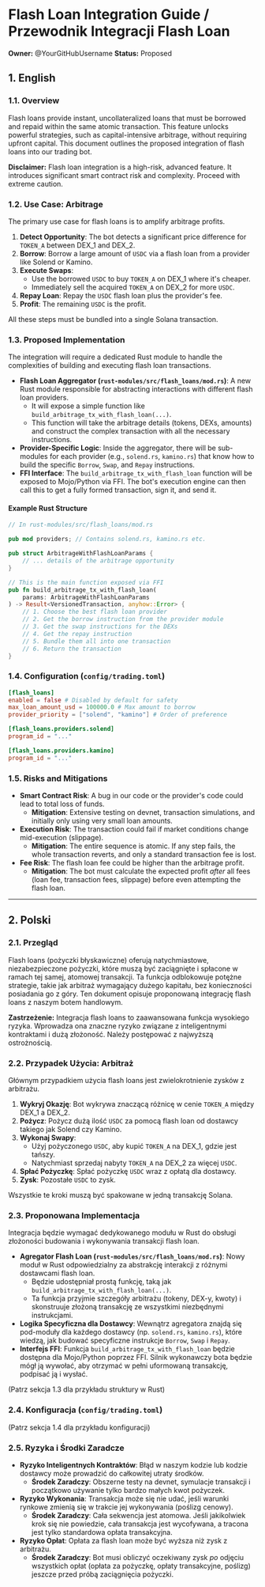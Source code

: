 # Flash Loan Integration Guide / Przewodnik Integracji Flash Loan

**Owner:** @YourGitHubUsername
**Status:** Proposed

## 1. English

### 1.1. Overview

Flash loans provide instant, uncollateralized loans that must be borrowed and repaid within the same atomic transaction. This feature unlocks powerful strategies, such as capital-intensive arbitrage, without requiring upfront capital. This document outlines the proposed integration of flash loans into our trading bot.

**Disclaimer:** Flash loan integration is a high-risk, advanced feature. It introduces significant smart contract risk and complexity. Proceed with extreme caution.

### 1.2. Use Case: Arbitrage

The primary use case for flash loans is to amplify arbitrage profits.

1.  **Detect Opportunity**: The bot detects a significant price difference for `TOKEN_A` between DEX_1 and DEX_2.
2.  **Borrow**: Borrow a large amount of `USDC` via a flash loan from a provider like Solend or Kamino.
3.  **Execute Swaps**:
    - Use the borrowed `USDC` to buy `TOKEN_A` on DEX_1 where it's cheaper.
    - Immediately sell the acquired `TOKEN_A` on DEX_2 for more `USDC`.
4.  **Repay Loan**: Repay the `USDC` flash loan plus the provider's fee.
5.  **Profit**: The remaining `USDC` is the profit.

All these steps must be bundled into a single Solana transaction.

### 1.3. Proposed Implementation

The integration will require a dedicated Rust module to handle the complexities of building and executing flash loan transactions.

- **Flash Loan Aggregator (`rust-modules/src/flash_loans/mod.rs`)**: A new Rust module responsible for abstracting interactions with different flash loan providers.
    - It will expose a simple function like `build_arbitrage_tx_with_flash_loan(...)`.
    - This function will take the arbitrage details (tokens, DEXs, amounts) and construct the complex transaction with all the necessary instructions.
- **Provider-Specific Logic**: Inside the aggregator, there will be sub-modules for each provider (e.g., `solend.rs`, `kamino.rs`) that know how to build the specific `Borrow`, `Swap`, and `Repay` instructions.
- **FFI Interface**: The `build_arbitrage_tx_with_flash_loan` function will be exposed to Mojo/Python via FFI. The bot's execution engine can then call this to get a fully formed transaction, sign it, and send it.

#### Example Rust Structure

```rust
// In rust-modules/src/flash_loans/mod.rs

pub mod providers; // Contains solend.rs, kamino.rs etc.

pub struct ArbitrageWithFlashLoanParams {
    // ... details of the arbitrage opportunity
}

// This is the main function exposed via FFI
pub fn build_arbitrage_tx_with_flash_loan(
    params: ArbitrageWithFlashLoanParams
) -> Result<VersionedTransaction, anyhow::Error> {
    // 1. Choose the best flash loan provider
    // 2. Get the borrow instruction from the provider module
    // 3. Get the swap instructions for the DEXs
    // 4. Get the repay instruction
    // 5. Bundle them all into one transaction
    // 6. Return the transaction
}
```

### 1.4. Configuration (`config/trading.toml`)

```toml
[flash_loans]
enabled = false # Disabled by default for safety
max_loan_amount_usd = 100000.0 # Max amount to borrow
provider_priority = ["solend", "kamino"] # Order of preference

[flash_loans.providers.solend]
program_id = "..."

[flash_loans.providers.kamino]
program_id = "..."
```

### 1.5. Risks and Mitigations

- **Smart Contract Risk**: A bug in our code or the provider's code could lead to total loss of funds.
    - **Mitigation**: Extensive testing on devnet, transaction simulations, and initially only using very small loan amounts.
- **Execution Risk**: The transaction could fail if market conditions change mid-execution (slippage).
    - **Mitigation**: The entire sequence is atomic. If any step fails, the whole transaction reverts, and only a standard transaction fee is lost.
- **Fee Risk**: The flash loan fee could be higher than the arbitrage profit.
    - **Mitigation**: The bot must calculate the expected profit *after* all fees (loan fee, transaction fees, slippage) before even attempting the flash loan.

---

## 2. Polski

### 2.1. Przegląd

Flash loans (pożyczki błyskawiczne) oferują natychmiastowe, niezabezpieczone pożyczki, które muszą być zaciągnięte i spłacone w ramach tej samej, atomowej transakcji. Ta funkcja odblokowuje potężne strategie, takie jak arbitraż wymagający dużego kapitału, bez konieczności posiadania go z góry. Ten dokument opisuje proponowaną integrację flash loans z naszym botem handlowym.

**Zastrzeżenie:** Integracja flash loans to zaawansowana funkcja wysokiego ryzyka. Wprowadza ona znaczne ryzyko związane z inteligentnymi kontraktami i dużą złożoność. Należy postępować z najwyższą ostrożnością.

### 2.2. Przypadek Użycia: Arbitraż

Głównym przypadkiem użycia flash loans jest zwielokrotnienie zysków z arbitrażu.

1.  **Wykryj Okazję**: Bot wykrywa znaczącą różnicę w cenie `TOKEN_A` między DEX_1 a DEX_2.
2.  **Pożycz**: Pożycz dużą ilość `USDC` za pomocą flash loan od dostawcy takiego jak Solend czy Kamino.
3.  **Wykonaj Swapy**:
    - Użyj pożyczonego `USDC`, aby kupić `TOKEN_A` na DEX_1, gdzie jest tańszy.
    - Natychmiast sprzedaj nabyty `TOKEN_A` na DEX_2 za więcej `USDC`.
4.  **Spłać Pożyczkę**: Spłać pożyczkę `USDC` wraz z opłatą dla dostawcy.
5.  **Zysk**: Pozostałe `USDC` to zysk.

Wszystkie te kroki muszą być spakowane w jedną transakcję Solana.

### 2.3. Proponowana Implementacja

Integracja będzie wymagać dedykowanego modułu w Rust do obsługi złożoności budowania i wykonywania transakcji flash loan.

- **Agregator Flash Loan (`rust-modules/src/flash_loans/mod.rs`)**: Nowy moduł w Rust odpowiedzialny za abstrakcję interakcji z różnymi dostawcami flash loan.
    - Będzie udostępniał prostą funkcję, taką jak `build_arbitrage_tx_with_flash_loan(...)`.
    - Ta funkcja przyjmie szczegóły arbitrażu (tokeny, DEX-y, kwoty) i skonstruuje złożoną transakcję ze wszystkimi niezbędnymi instrukcjami.
- **Logika Specyficzna dla Dostawcy**: Wewnątrz agregatora znajdą się pod-moduły dla każdego dostawcy (np. `solend.rs`, `kamino.rs`), które wiedzą, jak budować specyficzne instrukcje `Borrow`, `Swap` i `Repay`.
- **Interfejs FFI**: Funkcja `build_arbitrage_tx_with_flash_loan` będzie dostępna dla Mojo/Python poprzez FFI. Silnik wykonawczy bota będzie mógł ją wywołać, aby otrzymać w pełni uformowaną transakcję, podpisać ją i wysłać.

(Patrz sekcja 1.3 dla przykładu struktury w Rust)

### 2.4. Konfiguracja (`config/trading.toml`)

(Patrz sekcja 1.4 dla przykładu konfiguracji)

### 2.5. Ryzyka i Środki Zaradcze

- **Ryzyko Inteligentnych Kontraktów**: Błąd w naszym kodzie lub kodzie dostawcy może prowadzić do całkowitej utraty środków.
    - **Środek Zaradczy**: Obszerne testy na devnet, symulacje transakcji i początkowo używanie tylko bardzo małych kwot pożyczek.
- **Ryzyko Wykonania**: Transakcja może się nie udać, jeśli warunki rynkowe zmienią się w trakcie jej wykonywania (poślizg cenowy).
    - **Środek Zaradczy**: Cała sekwencja jest atomowa. Jeśli jakikolwiek krok się nie powiedzie, cała transakcja jest wycofywana, a tracona jest tylko standardowa opłata transakcyjna.
- **Ryzyko Opłat**: Opłata za flash loan może być wyższa niż zysk z arbitrażu.
    - **Środek Zaradczy**: Bot musi obliczyć oczekiwany zysk *po* odjęciu wszystkich opłat (opłata za pożyczkę, opłaty transakcyjne, poślizg) jeszcze przed próbą zaciągnięcia pożyczki.
